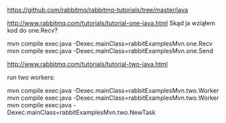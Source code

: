 https://github.com/rabbitmq/rabbitmq-tutorials/tree/master/java

http://www.rabbitmq.com/tutorials/tutorial-one-java.html
Skąd ja wziąłem kod do one.Recv?

mvn compile exec:java -Dexec.mainClass=rabbitExamplesMvn.one.Recv
mvn compile exec:java -Dexec.mainClass=rabbitExamplesMvn.one.Send

http://www.rabbitmq.com/tutorials/tutorial-two-java.html

run two workers:

mvn compile exec:java -Dexec.mainClass=rabbitExamplesMvn.two.Worker
mvn compile exec:java -Dexec.mainClass=rabbitExamplesMvn.two.Worker
mvn compile exec:java -Dexec.mainClass=rabbitExamplesMvn.two.NewTask

